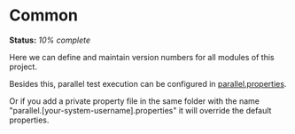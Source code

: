 # Common

**Status:** _10% complete_

Here we can define and maintain version numbers for all modules of this project.

Besides this, parallel test execution can be configured
in [parallel.properties](src/main/resources/parallel.properties).

Or if you add a private property file in the same folder with the name "parallel.[your-system-username].properties" it
will override the default properties.
